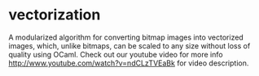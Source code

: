 vectorization
=============

A modularized algorithm for converting bitmap images into vectorized images, which, unlike bitmaps, can be scaled to any size without loss of quality using OCaml. Check out our youtube video for more info http://www.youtube.com/watch?v=ndCLzTVEaBk for video description.
